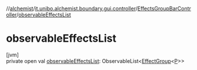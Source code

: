 //[alchemist](../../../index.md)/[it.unibo.alchemist.boundary.gui.controller](../index.md)/[EffectsGroupBarController](index.md)/[observableEffectsList](observable-effects-list.md)

# observableEffectsList

[jvm]\
private open val [observableEffectsList](observable-effects-list.md): ObservableList<[EffectGroup](../../it.unibo.alchemist.boundary.gui.effects/-effect-group/index.md)<[P](../../it.unibo.alchemist.boundary.monitor/-f-x-step-monitor/index.md)>>
